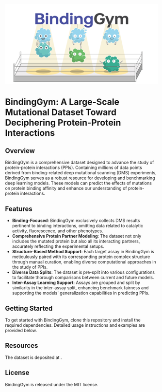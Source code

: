 ![header](imgs/header.jpeg)

# BindingGym: A Large-Scale Mutational Dataset Toward Deciphering Protein-Protein Interactions

## Overview
BindingGym is a comprehensive dataset designed to advance the study of protein-protein interactions (PPIs). Containing millions of data points derived from binding-related deep mutational scanning (DMS) experiments, BindingGym serves as a robust resource for developing and benchmarking deep learning models. These models can predict the effects of mutations on protein binding affinity and enhance our understanding of protein-protein interactions.


## Features
- **Binding-Focused**: BindingGym exclusively collects DMS results pertinent to binding interactions, omitting data related to catalytic activity, fluorescence, and other phenotypes.
- **Comprehensive Protein Partner Modeling**: The dataset not only includes the mutated protein but also all its interacting partners, accurately reflecting the experimental setups.
- **Structure-Based Method Support**: Each target assay in BindingGym is meticulously paired with its corresponding protein complex structure through manual curation, enabling diverse computational approaches in the study of PPIs.
- **Diverse Data Splits**: The dataset is pre-split into various configurations to facilitate thorough comparisons between current and future models.
- **Inter-Assay Learning Support**: Assays are grouped and split by similarity in the inter-assay split, enhancing benchmark fairness and supporting the models' generalization capabilities in predicting PPIs.


## Getting Started
To get started with BindingGym, clone this repository and install the required dependencies. Detailed usage instructions and examples are provided below.

## Resources
The dataset is deposited at .

## License
BindingGym is released under the MIT license.

